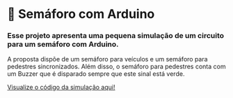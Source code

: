 # 🚦 Semáforo com Arduino
### Esse projeto apresenta uma pequena simulação de um circuito para um semáforo com Arduino. 
A proposta dispõe de um semáforo para veículos e um semáforo para pedestres sincronizados. Além disso, o semáforo para pedestres conta com um Buzzer que é disparado sempre que este sinal está verde. 

[Visualize o código da simulação aqui!](Semaforo.ino)
